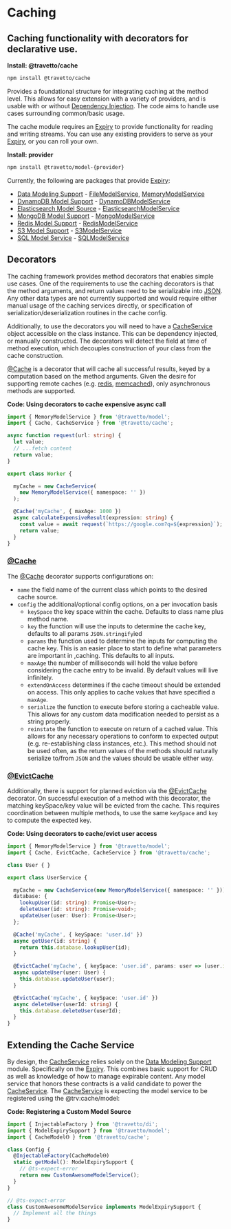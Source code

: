<!-- This file was generated by @travetto/doc and should not be modified directly -->
<!-- Please modify https://github.com/travetto/travetto/tree/master/module/cache/doc.ts and execute "npx trv doc" to rebuild -->
# Caching
## Caching functionality with decorators for declarative use.

**Install: @travetto/cache**
```bash
npm install @travetto/cache
```

Provides a foundational structure for integrating caching at the method level.  This allows for easy extension with a variety of providers, and is usable with or without [Dependency Injection](https://github.com/travetto/travetto/tree/master/module/di#readme "Dependency registration/management and injection support.").  The code aims to handle use cases surrounding common/basic usage.

The cache module requires an [Expiry](https://github.com/travetto/travetto/tree/master/module/model/src/service/expiry.ts#L11) to provide functionality for reading and writing streams. You can use any existing providers to serve as your [Expiry](https://github.com/travetto/travetto/tree/master/module/model/src/service/expiry.ts#L11), or you can roll your own.

**Install: provider**
```bash
npm install @travetto/model-{provider}
```

Currently, the following are packages that provide [Expiry](https://github.com/travetto/travetto/tree/master/module/model/src/service/expiry.ts#L11):
   
   *  [Data Modeling Support](https://github.com/travetto/travetto/tree/master/module/model#readme "Datastore abstraction for core operations.") - [FileModelService](https://github.com/travetto/travetto/tree/master/module/model/src/provider/file.ts#L46), [MemoryModelService](https://github.com/travetto/travetto/tree/master/module/model/src/provider/memory.ts#L34)
   *  [DynamoDB Model Support](https://github.com/travetto/travetto/tree/master/module/model-dynamodb#readme "DynamoDB backing for the travetto model module.") - [DynamoDBModelService](https://github.com/travetto/travetto/tree/master/module/model-dynamodb/src/service.ts#L55)
   *  [Elasticsearch Model Source](https://github.com/travetto/travetto/tree/master/module/model-elasticsearch#readme "Elasticsearch backing for the travetto model module, with real-time modeling support for Elasticsearch mappings.") - [ElasticsearchModelService](https://github.com/travetto/travetto/tree/master/module/model-elasticsearch/src/service.ts#L39)
   *  [MongoDB Model Support](https://github.com/travetto/travetto/tree/master/module/model-mongo#readme "Mongo backing for the travetto model module.") - [MongoModelService](https://github.com/travetto/travetto/tree/master/module/model-mongo/src/service.ts#L44)
   *  [Redis Model Support](https://github.com/travetto/travetto/tree/master/module/model-redis#readme "Redis backing for the travetto model module.") - [RedisModelService](https://github.com/travetto/travetto/tree/master/module/model-redis/src/service.ts#L22)
   *  [S3 Model Support](https://github.com/travetto/travetto/tree/master/module/model-s3#readme "S3 backing for the travetto model module.") - [S3ModelService](https://github.com/travetto/travetto/tree/master/module/model-s3/src/service.ts#L30)
   *  [SQL Model Service](https://github.com/travetto/travetto/tree/master/module/model-sql#readme "SQL backing for the travetto model module, with real-time modeling support for SQL schemas.") - [SQLModelService](https://github.com/travetto/travetto/tree/master/module/model-sql/src/service.ts#L35)

## Decorators
The caching framework provides method decorators that enables simple use cases.  One of the requirements to use the caching decorators is that the method arguments, and return values need to be serializable into [JSON](https://www.json.org).  Any other data types are not currently supported and would require either manual usage of the caching services directly, or specification of serialization/deserialization routines in the cache config.

Additionally, to use the decorators you will need to have a [CacheService](https://github.com/travetto/travetto/tree/master/module/cache/src/service.ts#L29) object accessible on the class instance. This can be dependency injected, or manually constructed. The decorators will detect the field at time of method execution, which decouples construction of your class from the cache construction.

[@Cache](https://github.com/travetto/travetto/tree/master/module/cache/src/decorator.ts#L12) is a decorator that will cache all successful results, keyed by a computation based on the method arguments.  Given the desire for supporting remote caches (e.g. [redis](https://redis.io), [memcached](https://memcached.org)), only asynchronous methods are supported.

**Code: Using decorators to cache expensive async call**
```typescript
import { MemoryModelService } from '@travetto/model';
import { Cache, CacheService } from '@travetto/cache';

async function request(url: string) {
  let value;
  // ...fetch content
  return value;
}

export class Worker {

  myCache = new CacheService(
    new MemoryModelService({ namespace: '' })
  );

  @Cache('myCache', { maxAge: 1000 })
  async calculateExpensiveResult(expression: string) {
    const value = await request(`https://google.com?q=${expression}`);
    return value;
  }
}
```

### [@Cache](https://github.com/travetto/travetto/tree/master/module/cache/src/decorator.ts#L12)

The [@Cache](https://github.com/travetto/travetto/tree/master/module/cache/src/decorator.ts#L12) decorator supports configurations on:

   
   *  `name` the field name of the current class which points to the desired cache source.
   *  `config` the additional/optional config options, on a per invocation basis    
      *  `keySpace` the key space within the cache.  Defaults to class name plus method name.
      *  `key` the function  will use the inputs to determine the cache key, defaults to all params `JSON.stringify`ied
      *  `params` the function used to determine the inputs for computing the cache key.  This is an easier place to start to define what parameters are important in ,caching. This defaults to all inputs.
      *  `maxAge` the number of milliseconds will hold the value before considering the cache entry to be invalid.  By default values will live infinitely.
      *  `extendOnAccess` determines if the cache timeout should be extended on access.  This only applies to cache values that have specified a `maxAge`.
      *  `serialize` the function to execute before storing a cacheable value.  This allows for any custom data modification needed to persist as a string properly.
      *  `reinstate` the function to execute on return of a cached value.  This allows for any necessary operations to conform to expected output (e.g. re-establishing class instances, etc.).  This method should not be used often, as the return values of the methods should naturally serialize to/from `JSON` and the values should be usable either way.

### [@EvictCache](https://github.com/travetto/travetto/tree/master/module/cache/src/decorator.ts#L23)

Additionally, there is support for planned eviction via the [@EvictCache](https://github.com/travetto/travetto/tree/master/module/cache/src/decorator.ts#L23) decorator.  On successful execution of a method with this decorator, the matching keySpace/key value will be evicted from the cache.  This requires coordination between multiple methods, to use the same `keySpace` and `key` to compute the expected key.

**Code: Using decorators to cache/evict user access**
```typescript
import { MemoryModelService } from '@travetto/model';
import { Cache, EvictCache, CacheService } from '@travetto/cache';

class User { }

export class UserService {

  myCache = new CacheService(new MemoryModelService({ namespace: '' }));
  database: {
    lookupUser(id: string): Promise<User>;
    deleteUser(id: string): Promise<void>;
    updateUser(user: User): Promise<User>;
  };

  @Cache('myCache', { keySpace: 'user.id' })
  async getUser(id: string) {
    return this.database.lookupUser(id);
  }

  @EvictCache('myCache', { keySpace: 'user.id', params: user => [user.id] })
  async updateUser(user: User) {
    this.database.updateUser(user);
  }

  @EvictCache('myCache', { keySpace: 'user.id' })
  async deleteUser(userId: string) {
    this.database.deleteUser(userId);
  }
}
```

## Extending the Cache Service

By design, the [CacheService](https://github.com/travetto/travetto/tree/master/module/cache/src/service.ts#L29) relies solely on the [Data Modeling Support](https://github.com/travetto/travetto/tree/master/module/model#readme "Datastore abstraction for core operations.") module.  Specifically on the [Expiry](https://github.com/travetto/travetto/tree/master/module/model/src/service/expiry.ts#L11).   This combines basic support for CRUD as well as knowledge of how to manage expirable content.  Any model service that honors these contracts is a valid candidate to power the [CacheService](https://github.com/travetto/travetto/tree/master/module/cache/src/service.ts#L29).  The [CacheService](https://github.com/travetto/travetto/tree/master/module/cache/src/service.ts#L29) is expecting the model service to be registered using the @trv:cache/model:

**Code: Registering a Custom Model Source**
```typescript
import { InjectableFactory } from '@travetto/di';
import { ModelExpirySupport } from '@travetto/model';
import { CacheModelⲐ } from '@travetto/cache';

class Config {
  @InjectableFactory(CacheModelⲐ)
  static getModel(): ModelExpirySupport {
    // @ts-expect-error
    return new CustomAwesomeModelService();
  }
}

// @ts-expect-error
class CustomAwesomeModelService implements ModelExpirySupport {
  // Implement all the things
}
```
